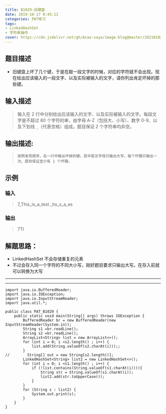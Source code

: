 ```yaml
---
title: B1029-旧键盘
date: 2019-10-17 0:45:12 
categories: PAT练习
tags:
- LinkedHashSet
- 字符串操作
cover: https://cdn.jsdelivr.net/gh/Azao-saya/image-blog@master/20210102/8BH2QH81$`IGRPPDC~E8GVG.4vdx6hbce100.png
---
```


## 题目描述 <!--more-->

-  旧键盘上坏了几个键，于是在敲一段文字的时候，对应的字符就不会出现。现在给出应该输入的一段文字、以及实际被输入的文字，请你列出肯定坏掉的那些键。 

## 输入描述

>    输入在 2 行中分别给出应该输入的文字、以及实际被输入的文字。每段文字是不超过 80 个字符的串，由字母 A-Z（包括大、小写）、数字 0-9、以及下划线 `_`（代表空格）组成。题目保证 2 个字符串均非空。 

## 输出描述:

>     按照发现顺序，在一行中输出坏掉的键。其中英文字母只输出大写，每个坏键只输出一次。题目保证至少有 1 个坏键。 

## 示例

### 输入

> 7_This_is_a_test
> _hs_s_a_es

### 输出

> 7TI

## 解题思路：

-  LinkedHashSet 不会存储重复的元素
-  不过会存入同一个字符的不同大小写，刚好题目要求只输出大写。在存入前就可以转换为大写

-----

-----

```
import java.io.BufferedReader;
import java.io.IOException;
import java.io.InputStreamReader;
import java.util.*;

public class PAT_B1029 {
    public static void main(String[] args) throws IOException {
        BufferedReader br = new BufferedReader(new InputStreamReader(System.in));
        String s1 =br.readLine();
        String s2 =br.readLine();
        ArrayList<String> list = new ArrayList<>();
        for (int i = 0; i <s2.length() ; i++) {
            list.add(String.valueOf(s2.charAt(i)));;
        }
//        String[] out = new String[s2.length()];
        LinkedHashSet<String> list2 = new LinkedHashSet<>();
        for (int i = 0; i <s1.length() ; i++) {
            if (!list.contains(String.valueOf(s1.charAt(i)))){
                String str = String.valueOf(s1.charAt(i));
                list2.add(str.toUpperCase());
            }
        }
        for (String s : list2) {
            System.out.print(s);
        }
    }
}
```

